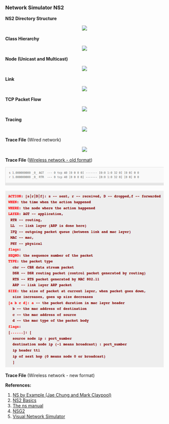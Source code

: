 ### Network Simulator NS2

**NS2 Directory Structure**

<p align="center">
<img src="http://nile.wpi.edu/NS/Figure/fig17.gif">
</p>

**Class Hierarchy**

<p align="center">
<img src="http://nile.wpi.edu/NS/Figure/fig6.gif">
</p>

**Node (Unicast and Multicast)**

<p align="center">
<img src="http://nile.wpi.edu/NS/Figure/fig7.gif">
</p>

**Link**

<p align="center">
<img src="http://nile.wpi.edu/NS/Figure/fig8.gif">
</p>

**TCP Packet Flow**

<p align="center">
<img src="http://nile.wpi.edu/NS/Figure/fig11.gif">
</p>

**Tracing**

<p align="center">
<img src="http://nile.wpi.edu/NS/Figure/fig9.gif">
</p>

**Trace File** (Wired network)

<p align="center">
<img src="http://nile.wpi.edu/NS/Figure/fig13.gif">
</p>

**Trace File** ([Wireless network - old format](http://nsnam.sourceforge.net/wiki/index.php/NS-2_Trace_Formats#Old_Wireless_Trace_Formats))

<p align="center">
<img src="Figures/wireless-trace-old-1.png">
</p>

<p align="center">
<img src="Figures/wireless-trace-old-2.png">
</p>

**Trace File** (Wireless network - new format)


**References:**

1. [NS by Example (Jae Chung and Mark Claypool)](http://nile.wpi.edu/NS/)
2. [NS2 Basics](http://www.mathcs.emory.edu/~cheung/Courses/558/Syllabus/)
3. [The ns manual](https://pdfs.semanticscholar.org/e155/d450d59f9f315459075fba2133b2adb4718b.pdf)
4. [NSG2](https://sites.google.com/site/pengjungwu/nsg)
5. [Visual Network Simulator](http://apus.uma.pt/vns/#Download)
